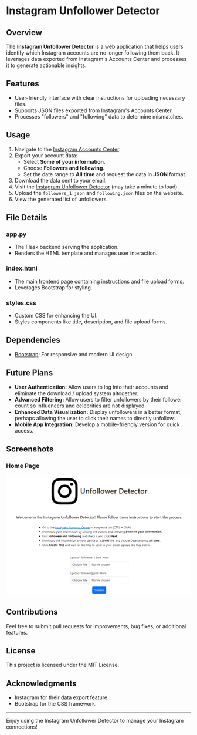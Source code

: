 # Instagram Unfollower Detector

## Overview
The **Instagram Unfollower Detector** is a web application that helps users identify which Instagram accounts are no longer following them back. It leverages data exported from Instagram's Accounts Center and processes it to generate actionable insights.

## Features
- User-friendly interface with clear instructions for uploading necessary files.
- Supports JSON files exported from Instagram's Accounts Center.
- Processes "followers" and "following" data to determine mismatches.

## Usage
1. Navigate to the [Instagram Accounts Center](https://accountscenter.instagram.com/info_and_permissions/dyi/).
2. Export your account data:
   - Select **Some of your information**.
   - Choose **Followers and following**.
   - Set the date range to **All time** and request the data in **JSON** format.
3. Download the data sent to your email.
4. Visit the [Instagram Unfollower Detector](https://instagram-unfollower-detector.onrender.com/) (may take a minute to load).
5. Upload the `followers_1.json` and `following.json` files on the website.
6. View the generated list of unfollowers.

## File Details
### app.py
- The Flask backend serving the application.
- Renders the HTML template and manages user interaction.

### index.html
- The main frontend page containing instructions and file upload forms.
- Leverages Bootstrap for styling.

### styles.css
- Custom CSS for enhancing the UI.
- Styles components like title, description, and file upload forms.

## Dependencies
- [Bootstrap](https://getbootstrap.com/): For responsive and modern UI design.

## Future Plans
- **User Authentication:** Allow users to log into their accounts and eliminate the download / upload system altogether.
- **Advanced Filtering:** Allow users to filter unfollowers by their follower count so influencers and celebrities are not displayed.
- **Enhanced Data Visualization:** Display unfollowers in a better format, perhaps allowing the user to click their names to directly unfollow.
- **Mobile App Integration:** Develop a mobile-friendly version for quick access.

## Screenshots
### Home Page
![Homepage Screenshot](static/images/homepage.png)

## Contributions
Feel free to submit pull requests for improvements, bug fixes, or additional features.

## License
This project is licensed under the MIT License.

## Acknowledgments
- Instagram for their data export feature.
- Bootstrap for the CSS framework.

---
Enjoy using the Instagram Unfollower Detector to manage your Instagram connections!
